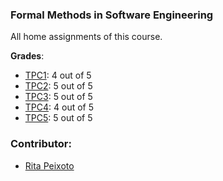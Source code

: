 ###  Formal Methods in Software Engineering

All home assignments of this course.

**Grades**:
- [TPC1](https://github.com/rita-peixoto/MEI-UMinho/tree/main/MFES/TPC1): 4 out of 5
- [TPC2](https://github.com/rita-peixoto/MEI-UMinho/tree/main/MFES/TPC2): 5 out of 5
- [TPC3](https://github.com/rita-peixoto/MEI-UMinho/tree/main/MFES/TPC3): 5 out of 5
- [TPC4](https://github.com/rita-peixoto/MEI-UMinho/tree/main/MFES/TPC4): 4 out of 5
- [TPC5](https://github.com/rita-peixoto/MEI-UMinho/tree/main/MFES/TPC5): 5 out of 5

### Contributor:
- [Rita Peixoto](https://github.com/rita-peixoto)

